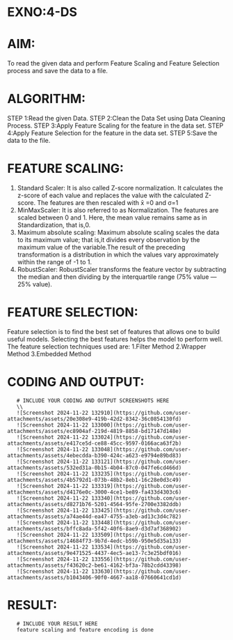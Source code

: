 # EXNO:4-DS
# AIM:
To read the given data and perform Feature Scaling and Feature Selection process and save the
data to a file.

# ALGORITHM:
STEP 1:Read the given Data.
STEP 2:Clean the Data Set using Data Cleaning Process.
STEP 3:Apply Feature Scaling for the feature in the data set.
STEP 4:Apply Feature Selection for the feature in the data set.
STEP 5:Save the data to the file.

# FEATURE SCALING:
1. Standard Scaler: It is also called Z-score normalization. It calculates the z-score of each value and replaces the value with the calculated Z-score. The features are then rescaled with x̄ =0 and σ=1
2. MinMaxScaler: It is also referred to as Normalization. The features are scaled between 0 and 1. Here, the mean value remains same as in Standardization, that is,0.
3. Maximum absolute scaling: Maximum absolute scaling scales the data to its maximum value; that is,it divides every observation by the maximum value of the variable.The result of the preceding transformation is a distribution in which the values vary approximately within the range of -1 to 1.
4. RobustScaler: RobustScaler transforms the feature vector by subtracting the median and then dividing by the interquartile range (75% value — 25% value).

# FEATURE SELECTION:
Feature selection is to find the best set of features that allows one to build useful models. Selecting the best features helps the model to perform well.
The feature selection techniques used are:
1.Filter Method
2.Wrapper Method
3.Embedded Method

# CODING AND OUTPUT:
       # INCLUDE YOUR CODING AND OUTPUT SCREENSHOTS HERE
       \\
       ![Screenshot 2024-11-22 132910](https://github.com/user-attachments/assets/20e308e9-419b-42d2-8342-36c0854130fd)
       ![Screenshot 2024-11-22 133000](https://github.com/user-attachments/assets/ec8904af-219d-4819-8858-bd17147d148e)
       ![Screenshot 2024-11-22 133024](https://github.com/user-attachments/assets/e417ce5d-ce88-45cc-9597-0166aca63f2b)
       ![Screenshot 2024-11-22 133048](https://github.com/user-attachments/assets/4ebecdda-b390-424c-a623-e9794e89bd83)
       ![Screenshot 2024-11-22 133121](https://github.com/user-attachments/assets/532ed31a-0b15-4b04-87c0-047fe6cd466d)
       ![Screenshot 2024-11-22 133235](https://github.com/user-attachments/assets/4b5792d1-073b-48b2-8eb1-16c28e0d3c49)
       ![Screenshot 2024-11-22 133319](https://github.com/user-attachments/assets/d4176e0c-3000-4ce1-be89-fa433d4303c6)
       ![Screenshot 2024-11-22 133340](https://github.com/user-attachments/assets/d8271b76-5201-4564-95fe-2700e3382ddb)
       ![Screenshot 2024-11-22 133425](https://github.com/user-attachments/assets/a74ae44d-ea47-4755-a3eb-ad13c3d4c782)
       ![Screenshot 2024-11-22 133448](https://github.com/user-attachments/assets/bffc8ada-5f42-40f6-8ae9-d3d7af368902)
       ![Screenshot 2024-11-22 133509](https://github.com/user-attachments/assets/14684f73-9b7d-4edc-b59b-950e5d35a133)
       ![Screenshot 2024-11-22 133534](https://github.com/user-attachments/assets/9e471525-4437-4ec5-ae13-7c3e25bdf016)
       ![Screenshot 2024-11-22 133556](https://github.com/user-attachments/assets/f43620c2-be61-4162-bf3a-78b2cdd43398)
       ![Screenshot 2024-11-22 133630](https://github.com/user-attachments/assets/b1043406-90f0-4667-aa18-07660641cd1d)














       
# RESULT:
       # INCLUDE YOUR RESULT HERE
       feature scaling and feature encoding is done
